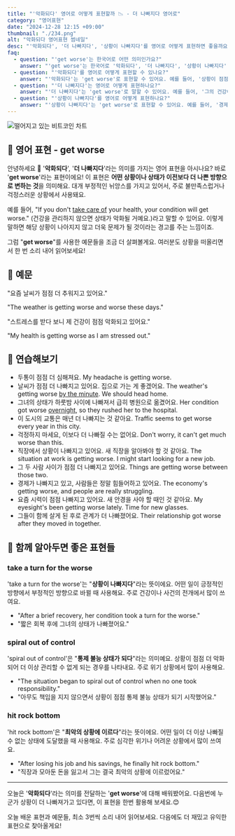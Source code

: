 ```yaml
---
title: "'악화되다' 영어로 어떻게 표현할까 📉 - 더 나빠지다 영어로"
category: "영어표현"
date: "2024-12-28 12:15 +09:00"
thumbnail: "./234.png"
alt: "악화되다 영어표현 썸네일"
desc: "'악화되다', '더 나빠지다', '상황이 나빠지다'를 영어로 어떻게 표현하면 좋을까요? '상황이 점점 악화되고 있어'라는 문장을 영어로 어떻게 말할 수 있을까요? '그의 건강이 더 나빠지고 있어'와 같은 표현을 영어로 배우는 법을 배워봅시다. 다양한 예문을 통해서 연습하고 본인의 표현으로 만들어 보세요."
faq:
  - question: "'get worse'는 한국어로 어떤 의미인가요?"
    answer: "'get worse'는 한국어로 '악화되다', '더 나빠지다', '상황이 나빠지다' 등으로 번역될 수 있습니다."
  - question: "'악화되다'를 영어로 어떻게 표현할 수 있나요?"
    answer: "'악화되다'는 'get worse'로 표현할 수 있어요. 예를 들어, '상황이 점점 악화되고 있어'는 'The situation is getting worse'로 말할 수 있어요."
  - question: "'더 나빠지다'는 영어로 어떻게 표현하나요?"
    answer: "'더 나빠지다'는 'get worse'로 말할 수 있어요. 예를 들어, '그의 건강이 더 나빠지고 있어'는 'His health is getting worse'로 표현할 수 있어요."
  - question: "'상황이 나빠지다'를 영어로 어떻게 표현하나요?"
    answer: "'상황이 나빠지다'는 'get worse'로 표현할 수 있어요. 예를 들어, '경제 상황이 나빠지고 있어'는 'The economic situation is getting worse'로 말할 수 있어요."
---
```


![떨어지고 있는 비트코인 차트](./234-1.jpg)

## 🌟 영어 표현 - get worse

안녕하세요 👋 '**악화되다**', '**더 나빠지다**'라는 의미를 가지는 영어 표현을 아시나요? 바로 '**get worse**'라는 표현이에요! 이 표현은 **어떤 상황이나 상태가 이전보다 더 나쁜 방향으로 변하는 것**을 의미해요. 대개 부정적인 뉘앙스를 가지고 있어서, 주로 불만족스럽거나 걱정스러운 상황에서 사용돼요.

예를 들어, "If you don't [take care of](/blog/in-english/330.take-care-of/) your health, your condition will get worse." (건강을 관리하지 않으면 상태가 악화될 거예요.)라고 말할 수 있어요. 이렇게 말하면 해당 상황이 나아지지 않고 더욱 문제가 될 것이라는 경고를 주는 느낌이죠.

그럼 "**get worse**"를 사용한 예문들을 조금 더 살펴볼게요. 여러분도 상황을 떠올리면서 한 번 소리 내어 읽어보세요!

## 📖 예문

"요즘 날씨가 점점 더 추워지고 있어요."

"The weather is getting worse and worse these days."

"스트레스를 받다 보니 제 건강이 점점 악화되고 있어요."

"My health is getting worse as I am stressed out."

## 💬 연습해보기

<ul data-interactive-list>
  <li data-interactive-item>
    <span data-toggler>두통이 점점 더 심해져요.</span>
    <span data-answer>My headache is getting worse.</span>
  </li>
  <li data-interactive-item>
    <span data-toggler>날씨가 점점 더 나빠지고 있어요. 집으로 가는 게 좋겠어요.</span>
    <span data-answer>The weather's getting worse <a href="/blog/in-english/074.by-the-minute/">by the minute</a>. We should head home.</span>
  </li>
  <li data-interactive-item>
    <span data-toggler>그녀의 상태가 하룻밤 사이에 나빠져서 급히 병원으로 옮겼어요.</span>
    <span data-answer>Her condition got worse <a href="/blog/in-english/134.overnight/">overnight</a>, so they rushed her to the hospital.</span>
  </li>
  <li data-interactive-item>
    <span data-toggler>이 도시의 교통은 매년 더 나빠지는 것 같아요.</span>
    <span data-answer>Traffic seems to get worse every year in this city.</span>
  </li>
  <li data-interactive-item>
    <span data-toggler>걱정하지 마세요, 이보다 더 나빠질 수는 없어요.</span>
    <span data-answer>Don't worry, it can't get much worse than this.</span>
  </li>
  <li data-interactive-item>
    <span data-toggler>직장에서 상황이 나빠지고 있어요. 새 직장을 알아봐야 할 것 같아요.</span>
    <span data-answer>The situation at work is getting worse. I might start looking for a new job.</span>
  </li>
  <li data-interactive-item>
    <span data-toggler>그 두 사람 사이가 점점 더 나빠지고 있어요.</span>
    <span data-answer>Things are getting worse between those two.</span>
  </li>
  <li data-interactive-item>
    <span data-toggler>경제가 나빠지고 있고, 사람들은 정말 힘들어하고 있어요.</span>
    <span data-answer>The economy's getting worse, and people are really struggling.</span>
  </li>
  <li data-interactive-item>
    <span data-toggler>요즘 시력이 점점 나빠지고 있어요. 새 안경을 사야 할 때인 것 같아요.</span>
    <span data-answer>My eyesight's been getting worse lately. Time for new glasses.</span>
  </li>
  <li data-interactive-item>
    <span data-toggler>그들이 함께 살게 된 후로 관계가 더 나빠졌어요.</span>
    <span data-answer>Their relationship got worse after they moved in together.</span>
  </li>
</ul>

## 🤝 함께 알아두면 좋은 표현들

### take a turn for the worse

'take a turn for the worse'는 "**상황이 나빠지다**"라는 뜻이에요. 어떤 일이 긍정적인 방향에서 부정적인 방향으로 바뀔 때 사용해요. 주로 건강이나 사건의 전개에서 많이 쓰여요.

- "After a brief recovery, her condition took a turn for the worse."
- "짧은 회복 후에 그녀의 상태가 나빠졌어요."

### spiral out of control

'spiral out of control'은 "**통제 불능 상태가 되다**"라는 의미예요. 상황이 점점 더 악화되어 더 이상 관리할 수 없게 되는 경우를 나타내요. 주로 위기 상황에서 많이 사용해요.

- "The situation began to spiral out of control when no one took responsibility."
- "아무도 책임을 지지 않으면서 상황이 점점 통제 불능 상태가 되기 시작했어요."

### hit rock bottom

'hit rock bottom'은 "**최악의 상황에 이르다**"라는 뜻이에요. 어떤 일이 더 이상 나빠질 수 없는 상태에 도달했을 때 사용해요. 주로 심각한 위기나 어려운 상황에서 많이 쓰여요.

- "After losing his job and his savings, he finally hit rock bottom."
- "직장과 모아둔 돈을 잃고서 그는 결국 최악의 상황에 이르렀어요."

---

오늘은 '**악화되다**'라는 의미를 전달하는 '**get worse**'에 대해 배워봤어요. 다음번에 누군가 상황이 더 나빠져가고 있다면, 이 표현을 한번 활용해 보세요.😊

오늘 배운 표현과 예문들, 최소 3번씩 소리 내어 읽어보세요. 다음에도 더 재밌고 유익한 표현으로 찾아올게요!
